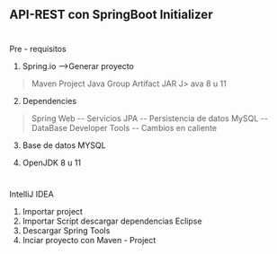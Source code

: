 ## API-REST con SpringBoot Initializer
#
Pre - requisitos

1. Spring.io -->Generar proyecto
> Maven Project
> Java
> Group
> Artifact
> JAR
J> ava 8 u 11

2. Dependencies
> Spring Web -- Servicios
> JPA -- Persistencia de datos
> MySQL -- DataBase
> Developer Tools -- Cambios en caliente

3. Base de datos MYSQL

4. OpenJDK 8 u 11
#
IntelliJ IDEA
1. Importar project
2. Importar Script descargar dependencias
Eclipse
1. Descargar Spring Tools 
1. Inciar proyecto con Maven - Project
